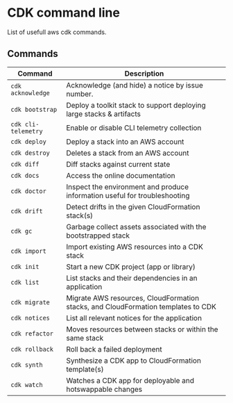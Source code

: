 # CDK command line

List of usefull aws cdk commands.

## Commands

| Command                | Description                                                                                   |
|------------------------|-----------------------------------------------------------------------------------------------|
| `cdk acknowledge`      | Acknowledge (and hide) a notice by issue number.                                              |
| `cdk bootstrap`        | Deploy a toolkit stack to support deploying large stacks & artifacts                          |
| `cdk cli-telemetry`    | Enable or disable CLI telemetry collection                                                    |
| `cdk deploy`           | Deploy a stack into an AWS account                                                            |
| `cdk destroy`          | Deletes a stack from an AWS account                                                           |
| `cdk diff`             | Diff stacks against current state                                                             |
| `cdk docs`             | Access the online documentation                                                               |
| `cdk doctor`           | Inspect the environment and produce information useful for troubleshooting                    |
| `cdk drift`            | Detect drifts in the given CloudFormation stack(s)                                            |
| `cdk gc`               | Garbage collect assets associated with the bootstrapped stack                                 |
| `cdk import`           | Import existing AWS resources into a CDK stack                                                |
| `cdk init`             | Start a new CDK project (app or library)                                                      |
| `cdk list`             | List stacks and their dependencies in an application                                          |
| `cdk migrate`          | Migrate AWS resources, CloudFormation stacks, and CloudFormation templates to CDK             |
| `cdk notices`          | List all relevant notices for the application                                                 |
| `cdk refactor`         | Moves resources between stacks or within the same stack                                       |
| `cdk rollback`         | Roll back a failed deployment                                                                 |
| `cdk synth`            | Synthesize a CDK app to CloudFormation template(s)                                            |
| `cdk watch`            | Watches a CDK app for deployable and hotswappable changes                                     |
